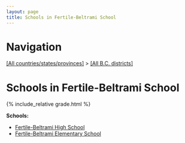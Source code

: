 ```yaml
---
layout: page
title: Schools in Fertile-Beltrami School
---
```

# Navigation

[[All countries/states/provinces]](../..) > [[All B.C. districts]](..)

# Schools in Fertile-Beltrami School

{% include_relative grade.html %}

**Schools:**

- [Fertile-Beltrami High School](Fertile-Beltrami_High_School.md)
- [Fertile-Beltrami Elementary School](Fertile-Beltrami_Elementary_School.md)
